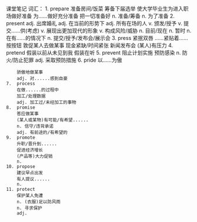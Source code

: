 课堂笔记
词汇：
    1.  prepare
        准备房间/饭菜
        筹备下届选举
        使大学毕业生为进入职场做好准备
        为......做好充分准备
        把一切准备好
        n. 准备/筹备
        n. 为了准备
    2.  present
        adj. 出席婚礼
        adj. 在当前的形势下
        adj. 所有在场的人
        v. 颁发/授予
        v. 提交......供(考虑)
        v. 展现出更加现代的形象
        v. 构成风险/威胁
        n. 目前/现在
        n. 暂时
        n. 在有......的情况下
        n. 提交/授予/发布会/展示会
    3.  press
        紧抿双唇
        ......紧贴着......
        按按钮
        敦促某人去做某事
        现金紧缺/时间紧张
        新闻发布会
        (某人)有压力
    4.  pretend
        假装以前从未见到我
        假装在听
    5.  prevent
        阻止计划实施
        预防感染
        n. 防火/防止犯罪
        adj. 采取预防措施
    6.  pride
        以......为傲

        骄傲地做某事
        adj. 对......感到自豪
    7.  process
        在做......的过程中
        加工/处理数据
        adj. 加工过/未经加工的事物
    8.  promise
        答应做某事
        (某人或某物)有可能/有希望......
        n. 信守/违背承诺
        adj. 有前途的/有希望的
    9.  promote
        升职/晋升到......
        促进经济增长
        (产品等)大力促销
        n.
    10. propose
        建议早点出发
        有人提议......
        n.
    11. protect
        保护某人免遭
        n. (衣服)足以防风雨
        n. 寻求保护
        adj.